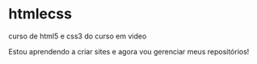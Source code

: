 # htmlecss
 curso de html5 e css3 do curso em video

Estou aprendendo a criar sites e agora vou gerenciar meus repositórios!